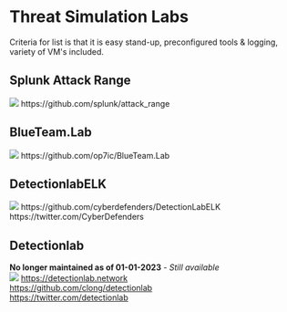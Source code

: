 # Threat Simulation Labs
Criteria for list is that it is easy stand-up, preconfigured tools & logging, variety of VM's included.  
  
## Splunk Attack Range
<img src="https://github.com/splunk/attack_range/blob/develop/docs/attack_range_architecture.png">
https://github.com/splunk/attack_range  
  
## BlueTeam.Lab
<img src="https://github.com/op7ic/BlueTeam.Lab/blob/main/documentation/pic/layout.png">
https://github.com/op7ic/BlueTeam.Lab  
  
## DetectionlabELK
<img src="https://github.com/cyberdefenders/DetectionLabELK/blob/master/img/DetectionLabELK-new.jpg">  
https://github.com/cyberdefenders/DetectionLabELK  
https://twitter.com/CyberDefenders  
  
##  Detectionlab
**No longer maintained as of 01-01-2023** - *Still available*  
<img src="https://detectionlab.network/images/lab.png?width=1200">
https://detectionlab.network  
https://github.com/clong/detectionlab  
https://twitter.com/detectionlab 
  

  
